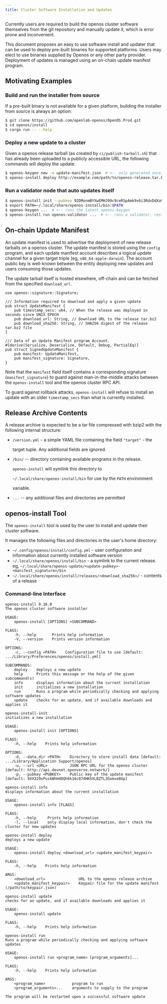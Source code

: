 ```yaml
---
title: Cluster Software Installation and Updates
---
```


Currently users are required to build the openos cluster software themselves from the git repository and manually update it, which is error prone and inconvenient.

This document proposes an easy to use software install and updater that can be used to deploy pre-built binaries for supported platforms. Users may elect to use binaries supplied by Openos or any other party provider. Deployment of updates is managed using an on-chain update manifest program.

## Motivating Examples

### Build and run the installer from source

If a pre-built binary is not available for a given platform, building the installer from source is always an option:

```bash
$ git clone https://github.com/openlab-openos/OpenOS.Prod.git
$ cd openos/install
$ cargo run -- --help
```

### Deploy a new update to a cluster

Given a openos release tarball \(as created by `ci/publish-tarball.sh`\) that has already been uploaded to a publicly accessible URL, the following commands will deploy the update:

```bash
$ openos-keygen new -o update-manifest.json  # <-- only generated once, the public key is shared with users
$ openos-install deploy http://example.com/path/to/openos-release.tar.bz2 update-manifest.json
```

### Run a validator node that auto updates itself

```bash
$ openos-install init --pubkey 92DMonmBYXwEMHJ99c9ceRSpAmk9v6i3RdvDdXaVcrfj  # <-- pubkey is obtained from whoever is deploying the updates
$ export PATH=~/.local/share/openos-install/bin:$PATH
$ openos-keygen ...  # <-- runs the latest openos-keygen
$ openos-install run openos-validator ...  # <-- runs a validator, restarting it as necessary when an update is applied
```

## On-chain Update Manifest

An update manifest is used to advertise the deployment of new release tarballs on a openos cluster. The update manifest is stored using the `config` program, and each update manifest account describes a logical update channel for a given target triple \(eg, `x86_64-apple-darwin`\). The account public key is well-known between the entity deploying new updates and users consuming those updates.

The update tarball itself is hosted elsewhere, off-chain and can be fetched from the specified `download_url`.

```text
use openos::signature::Signature;

/// Information required to download and apply a given update
pub struct UpdateManifest {
    pub timestamp_secs: u64, // When the release was deployed in seconds since UNIX EPOCH
    pub download_url: String, // Download URL to the release tar.bz2
    pub download_sha256: String, // SHA256 digest of the release tar.bz2 file
}

/// Data of an Update Manifest program Account.
#[derive(Serialize, Deserialize, Default, Debug, PartialEq)]
pub struct SignedUpdateManifest {
    pub manifest: UpdateManifest,
    pub manifest_signature: Signature,
}
```

Note that the `manifest` field itself contains a corresponding signature \(`manifest_signature`\) to guard against man-in-the-middle attacks between the `openos-install` tool and the openos cluster RPC API.

To guard against rollback attacks, `openos-install` will refuse to install an update with an older `timestamp_secs` than what is currently installed.

## Release Archive Contents

A release archive is expected to be a tar file compressed with bzip2 with the following internal structure:

- `/version.yml` - a simple YAML file containing the field `"target"` - the

  target tuple. Any additional fields are ignored.

- `/bin/` -- directory containing available programs in the release.

  `openos-install` will symlink this directory to

  `~/.local/share/openos-install/bin` for use by the `PATH` environment

  variable.

- `...` -- any additional files and directories are permitted

## openos-install Tool

The `openos-install` tool is used by the user to install and update their cluster software.

It manages the following files and directories in the user's home directory:

- `~/.config/openos/install/config.yml` - user configuration and information about currently installed software version
- `~/.local/share/openos/install/bin` - a symlink to the current release. eg, `~/.local/share/openos-update/<update-pubkey>-<manifest_signature>/bin`
- `~/.local/share/openos/install/releases/<download_sha256>/` - contents of a release

### Command-line Interface

```text
openos-install 0.16.0
The openos cluster software installer

USAGE:
    openos-install [OPTIONS] <SUBCOMMAND>

FLAGS:
    -h, --help       Prints help information
    -V, --version    Prints version information

OPTIONS:
    -c, --config <PATH>    Configuration file to use [default: .../Library/Preferences/openos/install.yml]

SUBCOMMANDS:
    deploy    deploys a new update
    help      Prints this message or the help of the given subcommand(s)
    info      displays information about the current installation
    init      initializes a new installation
    run       Runs a program while periodically checking and applying software updates
    update    checks for an update, and if available downloads and applies it
```

```text
openos-install-init
initializes a new installation

USAGE:
    openos-install init [OPTIONS]

FLAGS:
    -h, --help    Prints help information

OPTIONS:
    -d, --data_dir <PATH>    Directory to store install data [default: .../Library/Application Support/openos]
    -u, --url <URL>          JSON RPC URL for the openos cluster [default: http://api.devnet.openverse.network/]
    -p, --pubkey <PUBKEY>    Public key of the update manifest [default: 9XX329sPuskWhH4DQh6k16c87dHKhXLBZTL3Gxmve8Gp]
```

```text
openos-install info
displays information about the current installation

USAGE:
    openos-install info [FLAGS]

FLAGS:
    -h, --help     Prints help information
    -l, --local    only display local information, don't check the cluster for new updates
```

```text
openos-install deploy
deploys a new update

USAGE:
    openos-install deploy <download_url> <update_manifest_keypair>

FLAGS:
    -h, --help    Prints help information

ARGS:
    <download_url>               URL to the openos release archive
    <update_manifest_keypair>    Keypair file for the update manifest (/path/to/keypair.json)
```

```text
openos-install update
checks for an update, and if available downloads and applies it

USAGE:
    openos-install update

FLAGS:
    -h, --help    Prints help information
```

```text
openos-install run
Runs a program while periodically checking and applying software updates

USAGE:
    openos-install run <program_name> [program_arguments]...

FLAGS:
    -h, --help    Prints help information

ARGS:
    <program_name>            program to run
    <program_arguments>...    arguments to supply to the program

The program will be restarted upon a successful software update
```
